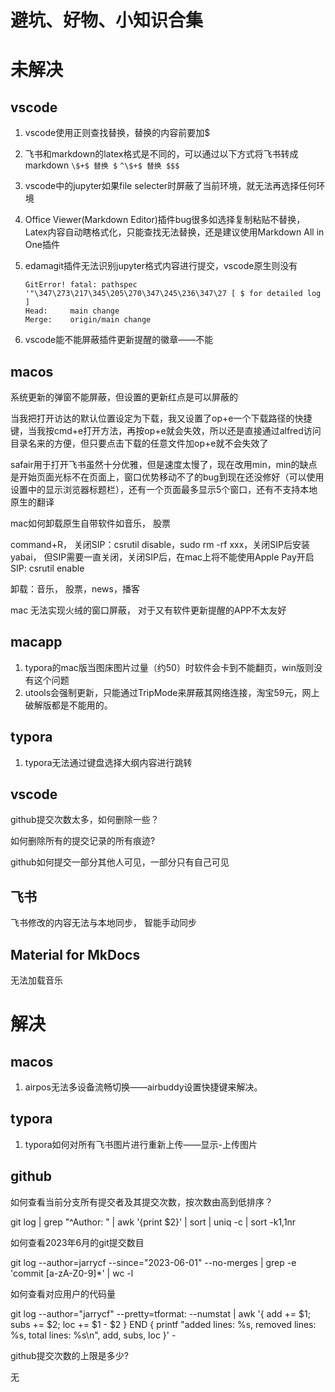 # 避坑、好物、小知识合集



# 未解决





## vscode

1. vscode使用正则查找替换，替换的内容前要加$

2. 飞书和markdown的latex格式是不同的，可以通过以下方式将飞书转成markdown
    `\$+$ 替换 $`
    `^\$+$ 替换 $$$`

3. vscode中的jupyter如果file selecter时屏蔽了当前环境，就无法再选择任何环境

4. Office Viewer(Markdown Editor)插件bug很多如选择复制粘贴不替换，Latex内容自动瞎格式化，只能查找无法替换，还是建议使用Markdown All in One插件

5. edamagit插件无法识别jupyter格式内容进行提交，vscode原生则没有

   ```
   GitError! fatal: pathspec '"\347\273\217\345\205\270\347\245\236\347\27 [ $ for detailed log ]
   Head:     main change
   Merge:    origin/main change
   ```

6. vscode能不能屏蔽插件更新提醒的徽章——不能





## macos

系统更新的弹窗不能屏蔽，但设置的更新红点是可以屏蔽的



当我把打开访达的默认位置设定为下载，我又设置了op+e一个下载路径的快捷键，当我按cmd+e打开方法，再按op+e就会失效，所以还是直接通过alfred访问目录名来的方便，但只要点击下载的任意文件加op+e就不会失效了



safair用于打开飞书虽然十分优雅，但是速度太慢了，现在改用min，min的缺点是开始页面光标不在页面上，窗口优势移动不了的bug到现在还没修好（可以使用设置中的显示浏览器标题栏），还有一个页面最多显示5个窗口，还有不支持本地原生的翻译



mac如何卸载原生自带软件如音乐， 股票

command+R， 关闭SIP：csrutil disable，sudo rm -rf xxx，关闭SIP后安装yabai， 但SIP需要一直关闭，关闭SIP后，在mac上将不能使用Apple Pay开启SIP: csrutil enable

卸载：音乐， 股票，news，播客



mac 无法实现火绒的窗口屏蔽， 对于又有软件更新提醒的APP不太友好





## macapp

1. typora的mac版当图床图片过量（约50）时软件会卡到不能翻页，win版则没有这个问题
1. utools会强制更新，只能通过TripMode来屏蔽其网络连接，淘宝59元，网上破解版都是不能用的。



## typora

1. typora无法通过键盘选择大纲内容进行跳转



## vscode



github提交次数太多，如何删除一些？



如何删除所有的提交记录的所有痕迹?



github如何提交一部分其他人可见，一部分只有自己可见



## 飞书

飞书修改的内容无法与本地同步， 智能手动同步







## Material for MkDocs

无法加载音乐











# 解决



## macos

1. airpos无法多设备流畅切换——airbuddy设置快捷键来解决。



## typora



1. typora如何对所有飞书图片进行重新上传——显示-上传图片









## github



如何查看当前分支所有提交者及其提交次数，按次数由高到低排序？

git log | grep "^Author: " | awk '{print $2}' | sort | uniq -c | sort -k1,1nr



如何查看2023年6月的git提交数目

git log --author=jarrycf --since="2023-06-01" --no-merges | grep -e 'commit [a-zA-Z0-9]*' | wc -l



如何查看对应用户的代码量

git log --author="jarrycf" --pretty=tformat: --numstat | awk '{ add += $1; subs += $2; loc += $1 - $2 } END { printf "added lines: %s, removed lines: %s, total lines: %s\n", add, subs, loc }' -



github提交次数的上限是多少?

无

